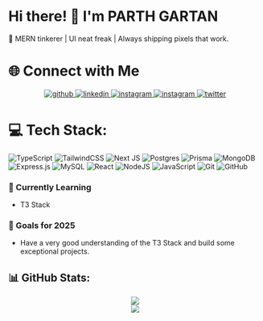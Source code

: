 # Hi there! 👋 I'm PARTH GARTAN

🔧 MERN tinkerer | UI neat freak | Always shipping pixels that work.

# 🌐 Connect with Me
<div align="center">
<a href="https://github.com/parth-tussle" target="_blank">
<img src=https://img.shields.io/badge/github-%2324292e.svg?&style=for-the-badge&logo=github&logoColor=white alt=github style="margin-bottom: 5px;" />
</a>
<a href="https://www.linkedin.com/in/parthgartan" target="_blank">
<img src=https://img.shields.io/badge/linkedin-%231E77B5.svg?&style=for-the-badge&logo=linkedin&logoColor=white alt=linkedin style="margin-bottom: 5px;" />
</a>
<a href="https://www.instagram.com/parth.x.26" target="_blank">
<img src=https://img.shields.io/badge/instagram-%23000000.svg?&style=for-the-badge&logo=instagram&logoColor=white alt=instagram style="margin-bottom: 5px;" />
</a>  
<a href="mailto:parthgartan26feb@gmail.com" target="_blank">
<img src= https://img.shields.io/badge/Gmail-D14836?style=for-the-badge&logo=instagram&logoColor=white alt=instagram style="margin-bottom: 5px;" />
</a>  
 <a href="https://twitter.com/parthgartan" target="_blank">
  <img src="https://img.shields.io/badge/twitter-%231DA1F2.svg?&style=for-the-badge&logo=twitter&logoColor=white" alt="twitter" style="margin-bottom: 5px;" />
</a>

</div>  


# 💻 Tech Stack:
  ![TypeScript](https://img.shields.io/badge/typescript-%23007ACC.svg?style=for-the-badge&logo=typescript&logoColor=white)  ![TailwindCSS](https://img.shields.io/badge/tailwindcss-%2338B2AC.svg?style=for-the-badge&logo=tailwind-css&logoColor=white) 
![Next JS](https://img.shields.io/badge/next.js-%23000000.svg?style=for-the-badge&logo=next.js&logoColor=white)
![Postgres](https://img.shields.io/badge/postgres-%23316192.svg?style=for-the-badge&logo=postgresql&logoColor=white)
![Prisma](https://img.shields.io/badge/prisma-%232D3748.svg?style=for-the-badge&logo=prisma&logoColor=white)
 ![MongoDB](https://img.shields.io/badge/mongodb-%2347A248.svg?style=for-the-badge&logo=mongodb&logoColor=white) ![Express.js](https://img.shields.io/badge/express.js-%23404d59.svg?style=for-the-badge&logo=express&logoColor=white) ![MySQL](https://img.shields.io/badge/mysql-4479A1.svg?style=for-the-badge&logo=mysql&logoColor=white)
 ![React](https://img.shields.io/badge/react-%2320232a.svg?style=for-the-badge&logo=react&logoColor=%2361DAFB) ![NodeJS](https://img.shields.io/badge/node.js-6DA55F?style=for-the-badge&logo=node.js&logoColor=white) 
  ![JavaScript](https://img.shields.io/badge/javascript-%23323330.svg?style=for-the-badge&logo=javascript&logoColor=%23F7DF1E)  ![Git](https://img.shields.io/badge/git-%23F05033.svg?style=for-the-badge&logo=git&logoColor=white) ![GitHub](https://img.shields.io/badge/github-%23121011.svg?style=for-the-badge&logo=github&logoColor=white)

### 🌱 Currently Learning
- T3 Stack

### 🎯 Goals for 2025
- Have a very good understanding of the T3 Stack and build some exceptional projects.

## 📊 GitHub Stats:

<div align="center">
  
  ![](https://github-readme-stats.vercel.app/api?username=parth-tussle&theme=nightowl&hide_border=true&include_all_commits=true&count_private=true)<br/>
  ![](https://github-readme-streak-stats.herokuapp.com/?user=parth-tussle&theme=nightowl&hide_border=true)<br/>
 

</div>




